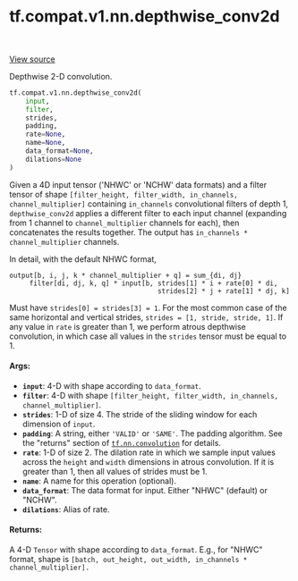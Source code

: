 <div itemscope itemtype="http://developers.google.com/ReferenceObject">
<meta itemprop="name" content="tf.compat.v1.nn.depthwise_conv2d" />
<meta itemprop="path" content="Stable" />
</div>

# tf.compat.v1.nn.depthwise_conv2d

<!-- Insert buttons -->

<table class="tfo-notebook-buttons tfo-api" align="left">
</table>

<a target="_blank" href="/code/stable/tensorflow/python/ops/nn_impl.py">View source</a>



<!-- Start diff -->
Depthwise 2-D convolution.

``` python
tf.compat.v1.nn.depthwise_conv2d(
    input,
    filter,
    strides,
    padding,
    rate=None,
    name=None,
    data_format=None,
    dilations=None
)
```



<!-- Placeholder for "Used in" -->

Given a 4D input tensor ('NHWC' or 'NCHW' data formats)
and a filter tensor of shape
`[filter_height, filter_width, in_channels, channel_multiplier]`
containing `in_channels` convolutional filters of depth 1, `depthwise_conv2d`
applies a different filter to each input channel (expanding from 1 channel
to `channel_multiplier` channels for each), then concatenates the results
together.  The output has `in_channels * channel_multiplier` channels.

In detail, with the default NHWC format,

    output[b, i, j, k * channel_multiplier + q] = sum_{di, dj}
         filter[di, dj, k, q] * input[b, strides[1] * i + rate[0] * di,
                                         strides[2] * j + rate[1] * dj, k]

Must have `strides[0] = strides[3] = 1`.  For the most common case of the
same horizontal and vertical strides, `strides = [1, stride, stride, 1]`.
If any value in `rate` is greater than 1, we perform atrous depthwise
convolution, in which case all values in the `strides` tensor must be equal
to 1.

#### Args:


* <b>`input`</b>: 4-D with shape according to `data_format`.
* <b>`filter`</b>: 4-D with shape
  `[filter_height, filter_width, in_channels, channel_multiplier]`.
* <b>`strides`</b>: 1-D of size 4.  The stride of the sliding window for each
  dimension of `input`.
* <b>`padding`</b>: A string, either `'VALID'` or `'SAME'`. The padding algorithm.
  See the "returns" section of <a href="../../../../tf/nn/convolution.md"><code>tf.nn.convolution</code></a> for details.
* <b>`rate`</b>: 1-D of size 2. The dilation rate in which we sample input values
  across the `height` and `width` dimensions in atrous convolution. If it is
  greater than 1, then all values of strides must be 1.
* <b>`name`</b>: A name for this operation (optional).
* <b>`data_format`</b>: The data format for input. Either "NHWC" (default) or "NCHW".
* <b>`dilations`</b>: Alias of rate.


#### Returns:

A 4-D `Tensor` with shape according to `data_format`.  E.g., for
"NHWC" format, shape is
`[batch, out_height, out_width, in_channels * channel_multiplier].`
